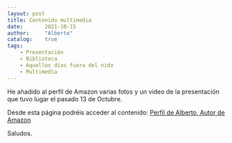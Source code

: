 ```yaml
---
layout: post
title: Contenido multimedia
date:       2021-10-15
author:     "Alberto"
catalog:    true
tags:
    - Presentación
    - Biblioteca
    - Aquellos días fuera del nido
    - Multimedia
---
```


He añadido al perfil de Amazon varias fotos y un video de la presentación que tuvo lugar el pasado 13 de Octubre. 

Desde esta página podréis acceder al contenido: [Perfil de Alberto, Autor de Amazon](https://www.amazon.es/~/e/B09BB4R593) 

Saludos.
